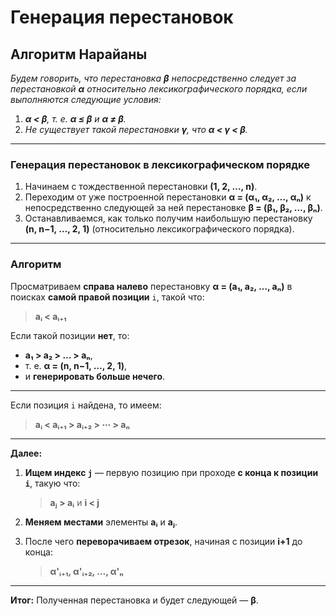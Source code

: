 # Генерация перестановок

## Алгоритм Нарайаны

_Будем говорить, что перестановка **β** непосредственно следует за перестановкой **α** относительно лексикографического порядка, если выполняются следующие условия:_

1. _**α < β**, т. е. **α ≤ β** и **α ≠ β**._
2. _Не существует такой перестановки **γ**, что **α < γ < β**._

---

### Генерация перестановок в лексикографическом порядке

1. Начинаем с тождественной перестановки **(1, 2, …, n)**.
2. Переходим от уже построенной перестановки
   **α = (α₁, α₂, …, αₙ)**
   к непосредственно следующей за ней перестановке
   **β = (β₁, β₂, …, βₙ)**.
3. Останавливаемся, как только получим наибольшую перестановку
   **(n, n−1, …, 2, 1)**
   (относительно лексикографического порядка).

---
### Алгоритм

Просматриваем **справа налево** перестановку
**α = (a₁, a₂, …, aₙ)**
в поисках **самой правой позиции** `i`, такой что:

> **aᵢ < aᵢ₊₁**

Если такой позиции **нет**, то:

* **a₁ > a₂ > … > aₙ**,
* т. е. **α = (n, n−1, …, 2, 1)**,
* и **генерировать больше нечего**.

---

Если позиция `i` найдена, то имеем:

> **aᵢ < aᵢ₊₁ > aᵢ₊₂ > ⋯ > aₙ**

---

**Далее:**

1. **Ищем индекс `j`** — первую позицию при проходе **с конца к позиции `i`**, такую что:

   > **aⱼ > aᵢ** и **i < j**

2. **Меняем местами** элементы **aᵢ** и **aⱼ**.

3. После чего **переворачиваем отрезок**, начиная с позиции **i+1** до конца:

   > **α'ᵢ₊₁, α'ᵢ₊₂, …, α'ₙ**

---

**Итог:**
Полученная перестановка и будет следующей — **β**.
